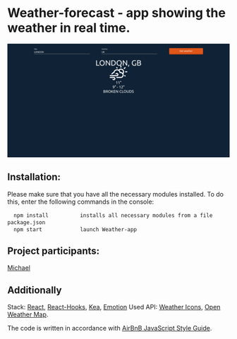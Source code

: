 # Weather-forecast - app showing the weather in real time.

![Profile Page](/main.png)

## Installation:

Please make sure that you have all the necessary modules installed. 
To do this, enter the following commands in the console:

      npm install          installs all necessary modules from a file package.json
      npm start            launch Weather-app

## Project participants:

[Michael](https://github.com/mamboojamboo)

## Additionally

Stack: [React](https://reactjs.org/), [React-Hooks](https://reactjs.org/docs/hooks-intro.html), [Kea](https://kea.js.org/), [Emotion](https://emotion.sh/docs/introduction)
Used API: [Weather Icons](https://github.com/erikflowers/weather-icons),
[Open Weather Map](https://openweathermap.org/).

The code is written in accordance with [AirBnB JavaScript Style Guide](http://airbnb.io/projects/javascript).